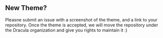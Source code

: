 ## New Theme?

Pleasne submit an issue with a screenshot of the theme, and a link to your repository. Once the theme is accepted, we will move the repository under the Dracula organization and give you rights to maintain it :)
